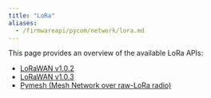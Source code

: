 ```yaml
---
title: "LoRa"
aliases:
  - /firmwareapi/pycom/network/lora.md
---
```


This page provides an overview of the available LoRa APIs:

* [LoRaWAN v1.0.2](lora_102)
* [LoRaWAN v1.0.3](lora_103)
* [Pymesh (Mesh Network over raw-LoRa radio)](pymesh)
